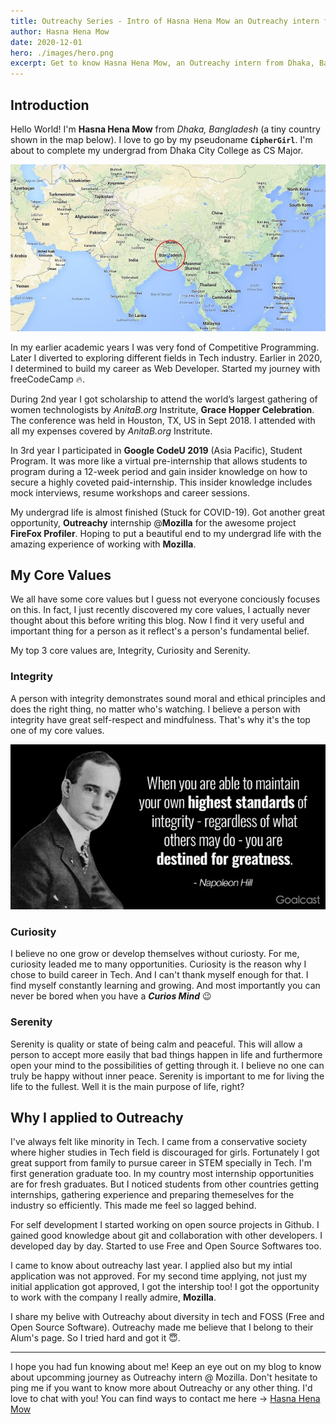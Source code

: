 ```yaml
---
title: Outreachy Series - Intro of Hasna Hena Mow an Outreachy intern from Bangladesh 👋
author: Hasna Hena Mow
date: 2020-12-01
hero: ./images/hero.png
excerpt: Get to know Hasna Hena Mow, an Outreachy intern from Dhaka, Bangladesh.
---
```


## Introduction

Hello World! I'm **Hasna Hena Mow** from *Dhaka, Bangladesh* (a tiny country shown in the map below). I love to go by my pseudoname **`CipherGirl`**. I'm about to complete my undergrad from Dhaka City College as CS Major.

<div className="Image__Small">
  <img
    src="./images/BD.jpg"
    title="Bangladesh"
    alt="Bangladesh in World Map"
  />
</div>

In my earlier academic years I was very fond of Competitive Programming. Later I diverted to exploring different fields in Tech industry. Earlier in 2020, I determined to build my career as Web Developer. Started my journey with freeCodeCamp 🔥.

During 2nd year I got scholarship to attend the world’s largest gathering of women technologists by *AnitaB.org* Instritute, **Grace Hopper Celebration**. The conference was held in Houston, TX, US in Sept 2018. I attended with all my expenses covered by *AnitaB.org* Instritute.

In 3rd year I participated in **Google CodeU 2019** (Asia Pacific), Student Program. It was more like a virtual pre-internship that allows students to program during a 12-week period and gain insider knowledge on how to secure a highly coveted paid-internship. This insider knowledge includes mock interviews, resume workshops and career sessions.

My undergrad life is almost finished (Stuck for COVID-19). Got another great opportunity, **Outreachy** internship @**Mozilla** for the awesome project **FireFox Profiler**. Hoping to put a beautiful end to my undergrad life with the amazing experience of working with **Mozilla**.

## My Core Values

We all have some core values but I guess not everyone conciously focuses on this. In fact, I just recently discovered my core values, I actually never thought about this before writing this blog. Now I find it very useful and important thing for a person as it reflect's a person's fundamental belief.

My top 3 core values are, Integrity, Curiosity and Serenity.

### Integrity

A person with integrity demonstrates sound moral and ethical principles and does the right thing, no matter who's watching. I believe a person with integrity have great self-respect and mindfulness. That's why it's the top one of my core values.

<div className="Image__Small">
  <img
    src="./images/Napoleon-Hill-Integrity.jpg"
    title="Integrity by Napoleon Hill"
    alt="quote"
  />
</div>

### Curiosity

I believe no one grow or develop themselves without curiosty. For me, curiosity leaded me to many opportunities. Curiosity is the reason why I chose to build career in Tech. And I can't thank myself enough for that. I find myself constantly learning and growing. And most importantly you can never be bored when you have a **_Curios Mind_** 😉

### Serenity

Serenity is quality or state of being calm and peaceful. This will allow a person to accept more easily that bad things happen in life and furthermore open your mind to the possibilities of getting through it. I believe no one can truly be happy without inner peace. Serenity is important to me for living the life to the fullest. Well it is the main purpose of life, right?

## Why I applied to Outreachy

I've always felt like minority in Tech. I came from a conservative society where higher studies in Tech field is discouraged for girls. Fortunately I got great support from family to pursue career in STEM specially in Tech. I'm first generation graduate too. In my country most internship opportunities are for fresh graduates. But I noticed students from other countries getting internships, gathering experience and preparing themeselves for the industry so efficiently. This made me feel so lagged behind.

For self development I started working on open source projects in Github. I gained good knowledge about git and collaboration with other developers. I developed day by day. Started to use Free and Open Source Softwares too.

I came to know about outreachy last year. I applied also but my intial application was not approved. For my second time applying, not just my initial application got approved, I got the intership too! I got the opportunity to work with the company I really admire, **Mozilla**. 

I share my belive with Outreachy about diversity in tech and FOSS (Free and Open Source Software). Outreachy made me believe that I belong to their Alum's page. So I tried hard and got it 😇.

---

I hope you had fun knowing about me! Keep an eye out on my blog to know about upcomming journey as Outreachy intern @ Mozilla. Don't hesitate to ping me if you want to know more about Outreachy or any other thing. I'd love to chat with you! You can find ways to contact me here -> [Hasna Hena Mow](https://ciphergirl.github.io/blog/authors/hasna-hena-mow)